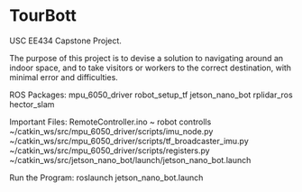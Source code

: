 # TourBott
USC EE434 Capstone Project. 

The purpose of this project is to devise a solution to navigating around an indoor space, and to take visitors or workers to the correct destination, with minimal error and difficulties. 

ROS Packages:
mpu_6050_driver
robot_setup_tf
jetson_nano_bot
rplidar_ros 
hector_slam 

Important Files:
RemoteController.ino ~ robot controlls
~/catkin_ws/src/mpu_6050_driver/scripts/imu_node.py
~/catkin_ws/src/mpu_6050_driver/scripts/tf_broadcaster_imu.py
~/catkin_ws/src/mpu_6050_driver/scripts/registers.py
~/catkin_ws/src/jetson_nano_bot/launch/jetson_nano_bot.launch


Run the Program:
roslaunch jetson_nano_bot.launch
